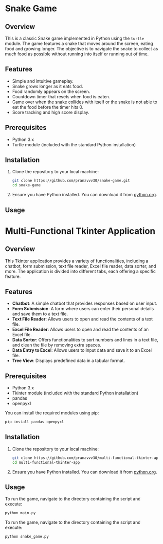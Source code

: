 # Snake Game

## Overview

This is a classic Snake game implemented in Python using the `turtle` module. The game features a snake that moves around the screen, eating food and growing longer. The objective is to navigate the snake to collect as much food as possible without running into itself or running out of time.

## Features

- Simple and intuitive gameplay.
- Snake grows longer as it eats food.
- Food randomly appears on the screen.
- Countdown timer that resets when food is eaten.
- Game over when the snake collides with itself or the snake is not able to eat the food before the timer hits 0.
- Score tracking and high score display.

## Prerequisites

- Python 3.x
- Turtle module (included with the standard Python installation)

## Installation

1. Clone the repository to your local machine:
    ```bash
    git clone https://github.com/pranavvv30/snake-game.git
    cd snake-game
    ```

2. Ensure you have Python installed. You can download it from [python.org](https://www.python.org/).

## Usage


# Multi-Functional Tkinter Application

## Overview

This Tkinter application provides a variety of functionalities, including a chatbot, form submission, text file reader, Excel file reader, data sorter, and more. The application is divided into different tabs, each offering a specific feature.

## Features

- **Chatbot**: A simple chatbot that provides responses based on user input.
- **Form Submission**: A form where users can enter their personal details and save them to a text file.
- **Text File Reader**: Allows users to open and read the contents of a text file.
- **Excel File Reader**: Allows users to open and read the contents of an Excel file.
- **Data Sorter**: Offers functionalities to sort numbers and lines in a text file, and clean the file by removing extra spaces.
- **Data Entry to Excel**: Allows users to input data and save it to an Excel file.
- **Tree View**: Displays predefined data in a tabular format.

## Prerequisites

- Python 3.x
- Tkinter module (included with the standard Python installation)
- pandas
- openpyxl

You can install the required modules using pip:
```bash
pip install pandas openpyxl
```
## Installation

1. Clone the repository to your local machine:
    ```bash
    git clone https://github.com/pranavvv30/multi-functional-tkinter-app.git
    cd multi-functional-tkinter-app

    ```

2. Ensure you have Python installed. You can download it from [python.org](https://www.python.org/).

## Usage

To run the game, navigate to the directory containing the script and execute:

```bash
python main.py
```

To run the game, navigate to the directory containing the script and execute:

```bash
python snake_game.py
